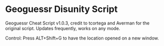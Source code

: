 # Geoguessr Disunity Script

Geoguessr Cheat Script v1.0.3, credit to tcortega and Averman for the original script.
Updates frequently, works on any mode.

Control: Press ALT+Shift+G to have the location opened on a new window.
